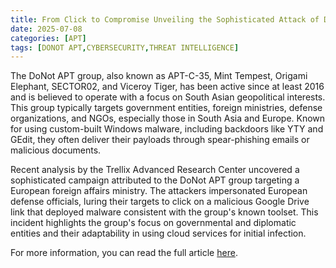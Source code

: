 ```yaml
---
title: From Click to Compromise Unveiling the Sophisticated Attack of DoNot APT Group on Southern European Government Entities
date: 2025-07-08
categories: [APT]
tags: [DONOT APT,CYBERSECURITY,THREAT INTELLIGENCE]
---
```


The DoNot APT group, also known as APT-C-35, Mint Tempest, Origami Elephant, SECTOR02, and Viceroy Tiger, has been active since at least 2016 and is believed to operate with a focus on South Asian geopolitical interests. This group typically targets government entities, foreign ministries, defense organizations, and NGOs, especially those in South Asia and Europe. Known for using custom-built Windows malware, including backdoors like YTY and GEdit, they often deliver their payloads through spear-phishing emails or malicious documents. 

Recent analysis by the Trellix Advanced Research Center uncovered a sophisticated campaign attributed to the DoNot APT group targeting a European foreign affairs ministry. The attackers impersonated European defense officials, luring their targets to click on a malicious Google Drive link that deployed malware consistent with the group's known toolset. This incident highlights the group's focus on governmental and diplomatic entities and their adaptability in using cloud services for initial infection. 

For more information, you can read the full article [here](https://www.trellix.com/blogs/research/from-click-to-compromise-unveiling-the-sophisticated-attack-of-donot-apt-group-on-southern-european-government-entities/).